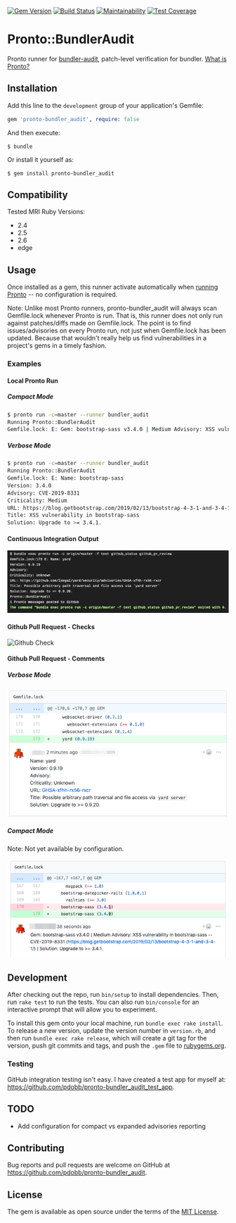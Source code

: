 [![Gem Version](https://badge.fury.io/rb/pronto-bundler_audit.svg)](https://badge.fury.io/rb/pronto-bundler_audit)
[![Build Status](https://travis-ci.org/pdobb/pronto-bundler_audit.svg?branch=master)](https://travis-ci.org/pdobb/pronto-bundler_audit)
[![Maintainability](https://api.codeclimate.com/v1/badges/7ac01a6a6eace46487d9/maintainability)](https://codeclimate.com/github/pdobb/pronto-bundler_audit/maintainability)
[![Test Coverage](https://api.codeclimate.com/v1/badges/7ac01a6a6eace46487d9/test_coverage)](https://codeclimate.com/github/pdobb/pronto-bundler_audit/test_coverage)

# Pronto::BundlerAudit

Pronto runner for [bundler-audit](https://github.com/rubysec/bundler-audit), patch-level verification for bundler. [What is Pronto?](https://github.com/prontolabs/pronto)

## Installation

Add this line to the `development` group of your application's Gemfile:

```ruby
gem 'pronto-bundler_audit', require: false
```

And then execute:

    $ bundle

Or install it yourself as:

    $ gem install pronto-bundler_audit

## Compatibility

Tested MRI Ruby Versions:
* 2.4
* 2.5
* 2.6
* edge

## Usage

Once installed as a gem, this runner activate automatically when [running Pronto](https://github.com/prontolabs/pronto#usage) -- no configuration is required.

Note: Unlike most Pronto runners, pronto-bundler_audit will always scan Gemfile.lock whenever Pronto is run. That is, this runner does not only run against patches/diffs made on Gemfile.lock. The point is to find issues/advisories on every Pronto run, not just when Gemfile.lock has been updated. Because that wouldn't really help us find vulnerabilities in a project's gems in a timely fashion.

### Examples

#### Local Pronto Run

##### Compact Mode

```bash
$ pronto run -c=master --runner bundler_audit
Running Pronto::BundlerAudit
Gemfile.lock: E: Gem: bootstrap-sass v3.4.0 | Medium Advisory: XSS vulnerability in bootstrap-sass -- CVE-2019-8331 (https://blog.getbootstrap.com/2019/02/13/bootstrap-4-3-1-and-3-4-1/) | Solution: Upgrade to >= 3.4.1.
```

##### Verbose Mode

```bash
$ pronto run -c=master --runner bundler_audit
Running Pronto::BundlerAudit
Gemfile.lock: E: Name: bootstrap-sass
Version: 3.4.0
Advisory: CVE-2019-8331
Criticality: Medium
URL: https://blog.getbootstrap.com/2019/02/13/bootstrap-4-3-1-and-3-4-1/
Title: XSS vulnerability in bootstrap-sass
Solution: Upgrade to >= 3.4.1.
```

#### Continuous Integration Output

![CI Output](images/ci-output.png)


#### Github Pull Request - Checks

![Github Check](images/github-check.png)

#### Github Pull Request - Comments

##### Verbose Mode

![Github Comment - Verbose](images/github-comment-verbose.png)

##### Compact Mode

Note: Not yet available by configuration.

![Github Comment - Compact](images/github-comment-compact.png)


## Development

After checking out the repo, run `bin/setup` to install dependencies. Then, run `rake test` to run the tests. You can also run `bin/console` for an interactive prompt that will allow you to experiment.

To install this gem onto your local machine, run `bundle exec rake install`. To release a new version, update the version number in `version.rb`, and then run `bundle exec rake release`, which will create a git tag for the version, push git commits and tags, and push the `.gem` file to [rubygems.org](https://rubygems.org).

### Testing

GitHub integration testing isn't easy. I have created a test app for myself at: https://github.com/pdobb/pronto-bundler_audit_test_app.


## TODO

* Add configuration for compact vs expanded advisories reporting

## Contributing

Bug reports and pull requests are welcome on GitHub at https://github.com/pdobb/pronto-bundler_audit.

## License

The gem is available as open source under the terms of the [MIT License](https://opensource.org/licenses/MIT).
